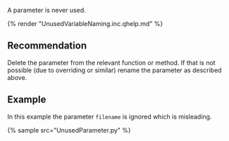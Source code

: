 A parameter is never used.

{% render "UnusedVariableNaming.inc.qhelp.md" %}


## Recommendation
Delete the parameter from the relevant function or method. If that is not possible (due to overriding or similar) rename the parameter as described above.


## Example
In this example the parameter `filename` is ignored which is misleading.

{% sample src="UnusedParameter.py" %}
